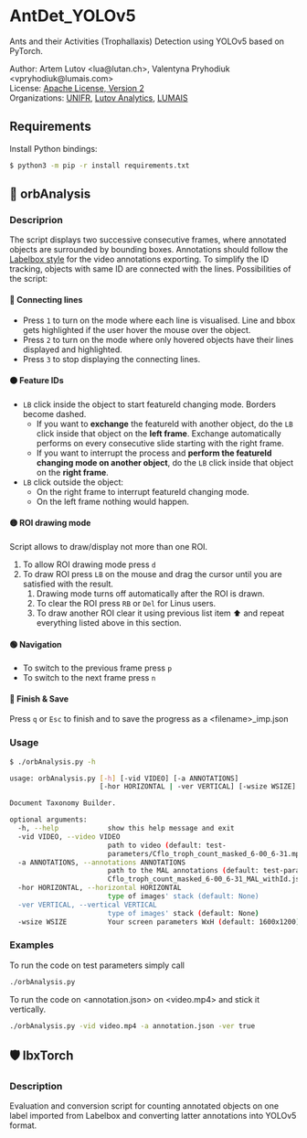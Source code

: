 # AntDet_YOLOv5
Ants and their Activities (Trophallaxis) Detection using YOLOv5 based on PyTorch.

Author: Artem Lutov &lt;&#108;u&#97;&commat;&#108;ut&#97;n.ch&gt;, Valentyna Pryhodiuk &lt;v&#112;ryhodiuk&commat;lumais&#46;&#99;om&gt;  
License: [Apache License, Version 2](www.apache.org/licenses/LICENSE-2.0.html)  
Organizations: [UNIFR](https://www.unifr.ch), [Lutov Analytics](https://lutan.ch/), [LUMAIS](http://lumais.com)

## Requirements
Install Python bindings:
```sh
$ python3 -m pip -r install requirements.txt 
```

## :crystal_ball: orbAnalysis
### Descriprion
The script displays two successive consecutive frames, where annotated objects are surrounded by bounding boxes.
Annotations should follow the [Labelbox style](https://docs.labelbox.com/reference/bounding-box)
for the video annotations exporting. To simplify the ID tracking, objects with same ID are connected with the lines.
Possibilities of the script:
#### 🔴 Connecting lines
- Press `1` to turn on the mode where each line is visualised.
Line and bbox gets highlighted if the user hover the mouse over the object.
- Press `2` to turn on the mode where only hovered objects have their lines displayed and highlighted.
- Press `3` to stop displaying the connecting lines.
#### 🟠 Feature IDs
 - `LB` click inside the object to start featureId changing mode. Borders become dashed.
   - If you want to **exchange** the featureId with another object,
   do the `LB` click inside that object on the **left frame**.
   Exchange automatically performs on every consecutive slide starting with the right frame.
   - If you want to interrupt the process and **perform the featureId changing mode
   on another object**, do the `LB` click inside that object on the **right frame**.
 - `LB` click outside the object:
   - On the right frame to interrupt featureId changing mode.
   - On the left frame nothing would happen.
#### 🟡 ROI drawing mode
Script allows to draw/display not more than one ROI. 
1. To allow ROI drawing mode press `d` 
2. To draw ROI press `LB` on the mouse and drag the cursor until you are satisfied
with the result.
   1. Drawing mode turns off automatically after the ROI is drawn.
   2. To clear the ROI press `RB` or `Del` for Linus users.
   3. To draw another ROI clear it using previous list item ⬆️ and
   repeat everything listed above in this section. 

#### 🟢 Navigation
 - To switch to the previous frame press `p`
 - To switch to the next frame press `n`

#### 🔵 Finish & Save
 Press `q` or `Esc` to finish and to save the progress as a \<filename>_imp.json 
### Usage
```sh
$ ./orbAnalysis.py -h

usage: orbAnalysis.py [-h] [-vid VIDEO] [-a ANNOTATIONS]
                      [-hor HORIZONTAL | -ver VERTICAL] [-wsize WSIZE]

Document Taxonomy Builder.

optional arguments:
  -h, --help            show this help message and exit
  -vid VIDEO, --video VIDEO
                        path to video (default: test-
                        parameters/Cflo_troph_count_masked_6-00_6-31.mp4)
  -a ANNOTATIONS, --annotations ANNOTATIONS
                        path to the MAL annotations (default: test-parameters/
                        Cflo_troph_count_masked_6-00_6-31_MAL_withId.json)
  -hor HORIZONTAL, --horizontal HORIZONTAL
                        type of images' stack (default: None)
  -ver VERTICAL, --vertical VERTICAL
                        type of images' stack (default: None)
  -wsize WSIZE          Your screen parameters WxH (default: 1600x1200)
```
### Examples
To run the code on test parameters simply call
```sh
./orbAnalysis.py
```
To run the code on <annotation.json> on <video.mp4> and stick it vertically. 
```sh
./orbAnalysis.py -vid video.mp4 -a annotation.json -ver true
```
## 🛡️ lbxTorch

### Description
Evaluation and conversion script for counting annotated objects on one label imported from Labelbox
and converting latter annotations into YOLOv5 format.